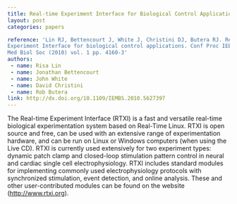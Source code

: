```yaml
---
title: Real-time Experiment Interface for Biological Control Applications
layout: post
categories: papers

reference: 'Lin RJ, Bettencourt J, White J, Christini DJ, Butera RJ. Real-time
Experiment Interface for biological control applications. Conf Proc IEEE Eng
Med Biol Soc (2010) vol. 1 pp. 4160-3'
authors: 
 - name: Risa Lin
 - name: Jonathan Bettencourt
 - name: John White
 - name: David Christini
 - name: Rob Butera
link: http://dx.doi.org/10.1109/IEMBS.2010.5627397
---
```


The Real-time Experiment Interface (RTXI) is a fast and versatile real-time
biological experimentation system based on Real-Time Linux. RTXI is open source
and free, can be used with an extensive range of experimentation hardware, and
can be run on Linux or Windows computers (when using the Live CD). RTXI is
currently used extensively for two experiment types: dynamic patch clamp and
closed-loop stimulation pattern control in neural and cardiac single cell
electrophysiology. RTXI includes standard modules for implementing commonly
used electrophysiology protocols with synchronized stimulation, event
detection, and online analysis. These and other user-contributed modules can be
found on the website (http://www.rtxi.org).
